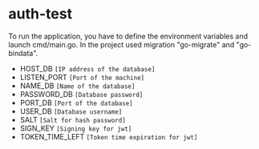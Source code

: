 # auth-test

To run the application, you have to define the environment variables and launch cmd/main.go.
In the project used migration "go-migrate" and "go-bindata".

- HOST_DB           `[IP address of the database]`
- LISTEN_PORT       `[Port of the machine]`
- NAME_DB           `[Name of the database]`
- PASSWORD_DB       `[Database password]`
- PORT_DB           `[Port of the database]`
- USER_DB           `[Database username]`
- SALT              `[Salt for hash password]`
- SIGN_KEY          `[Signing key for jwt]`
- TOKEN_TIME_LEFT   `[Token time expiration for jwt]`

